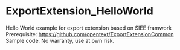 # ExportExtension_HelloWorld
Hello World example for export extension based on SIEE framwork<br>
Prerequisite: https://github.com/opentext/ExportExtensionCommon
<br>Sample code. No warranty, use at own risk.
